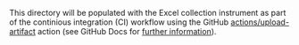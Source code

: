 This directory will be populated with the Excel collection instrument
as part of the continious integration (CI) workflow using the GitHub
[actions/upload-artifact](https://github.com/actions/upload-artifact)
action (see GitHub Docs for
[further information](https://docs.github.com/en/actions/advanced-guides/storing-workflow-data-as-artifacts)).
